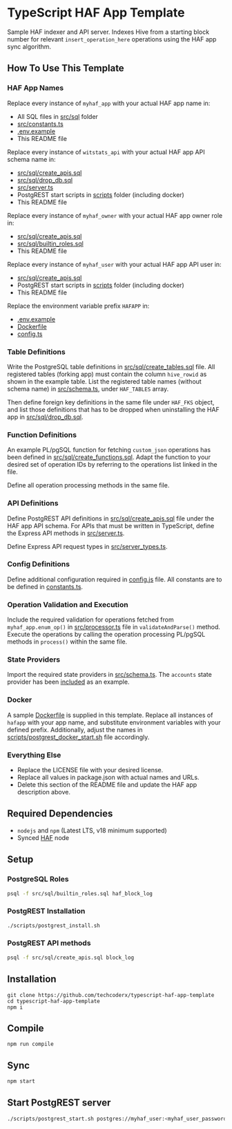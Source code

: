 # TypeScript HAF App Template

Sample HAF indexer and API server. Indexes Hive from a starting block number for relevant `insert_operation_here` operations using the HAF app sync algorithm.

## How To Use This Template

### HAF App Names

Replace every instance of `myhaf_app` with your actual HAF app name in:
* All SQL files in [src/sql](https://github.com/techcoderx/typescript-haf-app-template/tree/main/src/sql) folder
* [src/constants.ts](https://github.com/techcoderx/typescript-haf-app-template/blob/main/src/constants.ts)
* [.env.example](https://github.com/techcoderx/typescript-haf-app-template/blob/main/.env.example)
* This README file

Replace every instance of `witstats_api` with your actual HAF app API schema name in:
* [src/sql/create_apis.sql](https://github.com/techcoderx/typescript-haf-app-template/blob/main/src/sql/create_apis.sql)
* [src/sql/drop_db.sql](https://github.com/techcoderx/typescript-haf-app-template/blob/main/src/sql/drop_db.sql)
* [src/server.ts](https://github.com/techcoderx/typescript-haf-app-template/blob/main/src/server.ts)
* PostgREST start scripts in [scripts](https://github.com/techcoderx/typescript-haf-app-template/tree/main/scripts) folder (including docker)
* This README file

Replace every instance of `myhaf_owner` with your actual HAF app owner role in:
* [src/sql/create_apis.sql](https://github.com/techcoderx/typescript-haf-app-template/blob/main/src/sql/create_apis.sql)
* [src/sql/builtin_roles.sql](https://github.com/techcoderx/typescript-haf-app-template/blob/main/src/sql/builtin_roles.sql)
* This README file

Replace every instance of `myhaf_user` with your actual HAF app API user in:
* [src/sql/create_apis.sql](https://github.com/techcoderx/typescript-haf-app-template/blob/main/src/sql/create_apis.sql)
* PostgREST start scripts in [scripts](https://github.com/techcoderx/typescript-haf-app-template/tree/main/scripts) folder (including docker)
* This README file

Replace the environment variable prefix `HAFAPP` in:
* [.env.example](https://github.com/techcoderx/typescript-haf-app-template/blob/main/.env.example)
* [Dockerfile](https://github.com/techcoderx/typescript-haf-app-template/blob/main/Dockerfile)
* [config.ts](https://github.com/techcoderx/typescript-haf-app-template/blob/main/src/config.ts)

### Table Definitions

Write the PostgreSQL table definitions in [src/sql/create_tables.sql](https://github.com/techcoderx/typescript-haf-app-template/blob/main/src/sql/create_tables.sql) file. All registered tables (forking app) must contain the column `hive_rowid` as shown in the example table. List the registered table names (without schema name) in [src/schema.ts](https://github.com/techcoderx/typescript-haf-app-template/blob/main/src/schema.ts), under `HAF_TABLES` array.

Then define foreign key definitions in the same file under `HAF_FKS` object, and list those definitions that has to be dropped when uninstalling the HAF app in [src/sql/drop_db.sql](https://github.com/techcoderx/typescript-haf-app-template/blob/main/src/sql/drop_db.sql).

### Function Definitions

An example PL/pgSQL function for fetching `custom_json` operations has been defined in [src/sql/create_functions.sql](https://github.com/techcoderx/typescript-haf-app-template/blob/main/src/sql/create_functions.sql). Adapt the function to your desired set of operation IDs by referring to the operations list linked in the file.

Define all operation processing methods in the same file.

### API Definitions

Define PostgREST API definitions in [src/sql/create_apis.sql](https://github.com/techcoderx/typescript-haf-app-template/blob/main/src/sql/create_apis.sql) file under the HAF app API schema. For APIs that must be written in TypeScript, define the Express API methods in [src/server.ts](https://github.com/techcoderx/typescript-haf-app-template/blob/main/src/server.ts).

Define Express API request types in [src/server_types.ts](https://github.com/techcoderx/typescript-haf-app-template/blob/main/src/server_types.ts).

### Config Definitions

Define additional configuration required in [config.js](https://github.com/techcoderx/typescript-haf-app-template/blob/main/src/config.ts) file. All constants are to be defined in [constants.ts](https://github.com/techcoderx/typescript-haf-app-template/blob/main/src/config.ts).

### Operation Validation and Execution

Include the required validation for operations fetched from `myhaf_app.enum_op()` in [src/processor.ts](https://github.com/techcoderx/typescript-haf-app-template/blob/main/src/processor.ts) file in `validateAndParse()` method. Execute the operations by calling the operation processing PL/pgSQL methods in `process()` within the same file.

### State Providers

Import the required state providers in [src/schema.ts](https://github.com/techcoderx/typescript-haf-app-template/blob/main/src/schema.ts). The `accounts` state provider has been [included](https://github.com/techcoderx/typescript-haf-app-template/blob/main/src/schema.ts#L38-L40) as an example.

### Docker

A sample [Dockerfile](https://github.com/techcoderx/typescript-haf-app-template/blob/main/Dockerfile) is supplied in this template. Replace all instances of `hafapp` with your app name, and substitute environment variables with your defined prefix. Additionally, adjust the names in [scripts/postgrest_docker_start.sh](https://github.com/techcoderx/typescript-haf-app-template/blob/main/scripts/postgrest_docker_start.sh) file accordingly.

### Everything Else

* Replace the LICENSE file with your desired license.
* Replace all values in package.json with actual names and URLs.
* Delete this section of the README file and update the HAF app description above.

## Required Dependencies

* `nodejs` and `npm` (Latest LTS, v18 minimum supported)
* Synced [HAF](https://gitlab.syncad.com/hive/haf) node

## Setup

### PostgreSQL Roles
```bash
psql -f src/sql/builtin_roles.sql haf_block_log
```

### PostgREST Installation
```bash
./scripts/postgrest_install.sh
```

### PostgREST API methods
```bash
psql -f src/sql/create_apis.sql block_log
```

## Installation
```
git clone https://github.com/techcoderx/typescript-haf-app-template
cd typescript-haf-app-template
npm i
```

## Compile
```
npm run compile
```

## Sync
```bash
npm start
```

## Start PostgREST server
```bash
./scripts/postgrest_start.sh postgres://myhaf_user:<myhaf_user_password>@localhost:5432/block_log <server_port>
```
